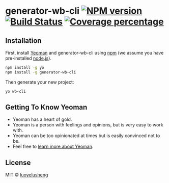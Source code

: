 # generator-wb-cli [![NPM version][npm-image]][npm-url] [![Build Status][travis-image]][travis-url] [![Coverage percentage][coveralls-image]][coveralls-url]
> 

## Installation

First, install [Yeoman](http://yeoman.io) and generator-wb-cli using [npm](https://www.npmjs.com/) (we assume you have pre-installed [node.js](https://nodejs.org/)).

```bash
npm install -g yo
npm install -g generator-wb-cli
```

Then generate your new project:

```bash
yo wb-cli
```

## Getting To Know Yeoman

 * Yeoman has a heart of gold.
 * Yeoman is a person with feelings and opinions, but is very easy to work with.
 * Yeoman can be too opinionated at times but is easily convinced not to be.
 * Feel free to [learn more about Yeoman](http://yeoman.io/).

## License

MIT © [luoyelusheng]()


[npm-image]: https://badge.fury.io/js/generator-wb-cli.svg
[npm-url]: https://npmjs.org/package/generator-wb-cli
[travis-image]: https://travis-ci.com/wobangkj/wb-cli.svg?branch=master
[travis-url]: https://travis-ci.com/wobangkj/wb-cli
[coveralls-image]: https://coveralls.io/repos/github/wobangkj/wb-cli/badge.svg
[coveralls-url]: https://coveralls.io/github/wobangkj/wb-cli